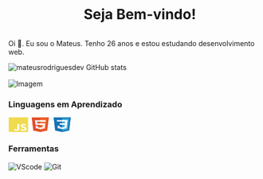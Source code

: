 <!--título-->
<div id="user-content-toc">
  <ul align="center">
    <summary><h1 style="display: inline-block">Seja Bem-vindo!</h1></summary>
</div>

<!-- Presentation -->
<p>
  Oi 👋. Eu sou o Mateus. Tenho 26 anos e estou estudando desenvolvimento web.
</p>

<!-- GithubStats -->
![mateusrodriguesdev GitHub stats](https://github-readme-stats.vercel.app/api?username=mateusrodriguesdev&show_icons=true&theme=gotham)


<!-- GIF -->
<p align="left">
  <img align="center" src="https://github.com/VariableBee/VariableBee/assets/77739311/4e9f41af-6b57-49a7-b15a-74322e96b4d7" alt="Imagem">
</p>

<!-- Linguagens -->
  <div style="flex-basis: 48%;">
    <h3>Linguagens em Aprendizado</h3>
    <img align="center" alt="Js" height="30" width="40" src="https://raw.githubusercontent.com/devicons/devicon/master/icons/javascript/javascript-plain.svg">
    <img align="center" alt="HTML" height="30" width="40" src="https://raw.githubusercontent.com/devicons/devicon/master/icons/html5/html5-original.svg">
    <img align="center" alt="CSS" height="30" width="40" src="https://raw.githubusercontent.com/devicons/devicon/master/icons/css3/css3-original.svg">
  </div>

  <!-- Ferramentas -->
  <div style="flex-basis: 48%;">
    <h3>Ferramentas</h3>
    <img align="center" alt="VScode" height="30" width="40" src="https://cdn.jsdelivr.net/gh/devicons/devicon/icons/vscode/vscode-original.svg">
    <img align="center" alt="Git" height="30" width="40" src="https://cdn.jsdelivr.net/gh/devicons/devicon/icons/git/git-original.svg">
  </div>
